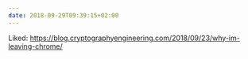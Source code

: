 ```yaml
---
date: 2018-09-29T09:39:15+02:00
---
```


Liked: https://blog.cryptographyengineering.com/2018/09/23/why-im-leaving-chrome/
